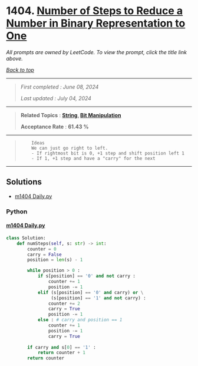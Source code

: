 # 1404. [Number of Steps to Reduce a Number in Binary Representation to One](<https://leetcode.com/problems/number-of-steps-to-reduce-a-number-in-binary-representation-to-one>)

*All prompts are owned by LeetCode. To view the prompt, click the title link above.*

*[Back to top](<../README.md>)*

------

> *First completed : June 08, 2024*
>
> *Last updated : July 04, 2024*

------

> **Related Topics** : **[String](<by_topic/String.md>), [Bit Manipulation](<by_topic/Bit Manipulation.md>)**
>
> **Acceptance Rate** : **61.43 %**

------

> ``` 
>     Ideas
>     We can just go right to left. 
>     - If rightmost bit is 0, +1 step and shift position left 1
>     - If 1, +1 step and have a "carry" for the next 
> ```
> 
> 

------

## Solutions

- [m1404 Daily.py](<../my-submissions/m1404 Daily.py>)
### Python
#### [m1404 Daily.py](<../my-submissions/m1404 Daily.py>)
```Python
class Solution:
    def numSteps(self, s: str) -> int:
        counter = 0
        carry = False
        position = len(s) - 1

        while position > 0 :
            if s[position] == '0' and not carry :
                counter += 1
                position -= 1
            elif (s[position] == '0' and carry) or \
                 (s[position] == '1' and not carry) :
                counter += 2
                carry = True
                position -= 1
            else : # carry and position == 1
                counter += 1
                position -= 1
                carry = True
        
        if carry and s[0] == '1' :
            return counter + 1
        return counter
```

